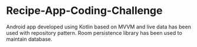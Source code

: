 # Recipe-App-Coding-Challenge
Android app developed using Kotlin based on MVVM and live data has been used with repository pattern. Room persistence library has been used to maintain database.
